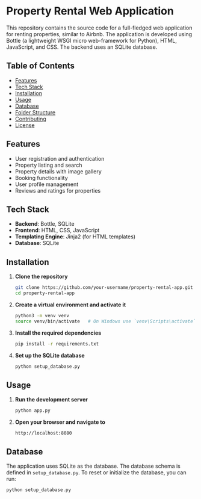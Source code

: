 # Property Rental Web Application

This repository contains the source code for a full-fledged web application for renting properties, similar to Airbnb. The application is developed using Bottle (a lightweight WSGI micro web-framework for Python), HTML, JavaScript, and CSS. The backend uses an SQLite database.

## Table of Contents
- [Features](#features)
- [Tech Stack](#tech-stack)
- [Installation](#installation)
- [Usage](#usage)
- [Database](#database)
- [Folder Structure](#folder-structure)
- [Contributing](#contributing)
- [License](#license)

## Features
- User registration and authentication
- Property listing and search
- Property details with image gallery
- Booking functionality
- User profile management
- Reviews and ratings for properties

## Tech Stack
- **Backend**: Bottle, SQLite
- **Frontend**: HTML, CSS, JavaScript
- **Templating Engine**: Jinja2 (for HTML templates)
- **Database**: SQLite

## Installation
1. **Clone the repository**
    ```sh
    git clone https://github.com/your-username/property-rental-app.git
    cd property-rental-app
    ```

2. **Create a virtual environment and activate it**
    ```sh
    python3 -m venv venv
    source venv/bin/activate   # On Windows use `venv\Scripts\activate`
    ```

3. **Install the required dependencies**
    ```sh
    pip install -r requirements.txt
    ```

4. **Set up the SQLite database**
    ```sh
    python setup_database.py
    ```

## Usage
1. **Run the development server**
    ```sh
    python app.py
    ```

2. **Open your browser and navigate to**
    ```
    http://localhost:8080
    ```

## Database
The application uses SQLite as the database. The database schema is defined in `setup_database.py`. To reset or initialize the database, you can run:
```sh
python setup_database.py

